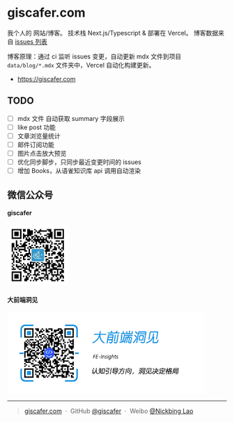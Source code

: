 # giscafer.com

我个人的 网站/博客。 技术栈 Next.js/Typescript & 部署在 Vercel。 博客数据来自 [issues 列表](https://github.com/giscafer/blog/issues)

博客原理：通过 ci 监听 issues 变更，自动更新 mdx 文件到项目 `data/blog/*.mdx` 文件夹中，Vercel 自动化构建更新。

- https://giscafer.com

## TODO

- [ ] mdx 文件 自动获取 summary 字段展示
- [ ] like post 功能
- [ ] 文章浏览量统计
- [ ] 邮件订阅功能
- [ ] 图片点击放大预览
- [ ] 优化同步脚步，只同步最近变更时间的 issues
- [ ] 增加 Books，从语雀知识库 api 调用自动渲染

## 微信公众号

#### giscafer

<img src="./public/qrcode_for_giscafer.jpg" width="140"/>

#### 大前端洞见

<img src="./public/feinsight.jpg" width="450"/>

---

> [giscafer.com](http://giscafer.com) &nbsp;&middot;&nbsp;
> GitHub [@giscafer](https://github.com/giscafer) &nbsp;&middot;&nbsp;
> Weibo [@Nickbing Lao](https://weibo.com/laohoubin)

